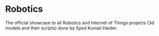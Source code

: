 # Robotics
The official showcase to all Robotics and Internet of Things projects (3d models and their scripts) done by Syed Kumail Haider.
